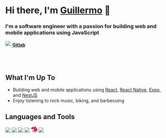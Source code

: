 <h1>Hi there, I'm <a href="https://www.guillecaba.com/" target="_blank">Guillermo</a> 👋</h1>
<h3>I'm a software engineer with a passion for building web and mobile applications using JavaScript</h3>

<a href="https://linkedin.com/in/guillecaba" target="_blank"><img align="left" src="https://raw.githubusercontent.com/rahuldkjain/github-profile-readme-generator/master/src/images/icons/Social/linked-in-alt.svg" alt="guillecaba" height="22" width="22" /></a>

<h4><a href="https://gitlab.com/guillecaba" target="_blank">Gitlab </a></h4>

<br/><br/>

## What I'm Up To

- Building web and mobile applications using [React](https://reactjs.org), [React Native](https://reactnative.dev/), [Expo](https://expo.dev/), and [NestJS](https://nestjs.com/)
- Enjoy listening to rock music, biking, and barbecuing


## Languages and Tools

<code><img height="20" src="https://raw.githubusercontent.com/rahuldkjain/github-profile-readme-generator/master/src/images/icons/ProgrammingLanguages/javascript.svg"></code>
<code><img height="20" src="https://raw.githubusercontent.com/rahuldkjain/github-profile-readme-generator/master/src/images/icons/ProgrammingLanguages/typescript.svg"></code>
<code><img height="20" src="https://raw.githubusercontent.com/rahuldkjain/github-profile-readme-generator/master/src/images/icons/FrontendDevelopment/reactjs.svg"></code>
<code><img height="20" src="https://raw.githubusercontent.com/rahuldkjain/github-profile-readme-generator/master/src/images/icons/MobileAppDevelopment/reactnative.svg"></code>
<code><img height="20" src="https://raw.githubusercontent.com/rahuldkjain/github-profile-readme-generator/master/src/images/icons/BackendDevelopment/nestjs.svg"></code>
<code><img height="20" src="https://raw.githubusercontent.com/rahuldkjain/github-profile-readme-generator/master/src/images/icons/Database/postgresql.svg"></code>












